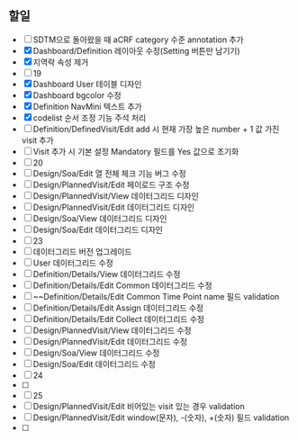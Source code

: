 ## 할일


- [ ] SDTM으로 돌아왔을 때 aCRF category 수준 annotation 추가
- [x] Dashboard/Definition 레이아웃 수정(Setting 버튼만 남기기)
- [x] 지역락 속성 제거
- [ ] 19
- [x] Dashboard User 테이블 디자인 
- [x] Dashboard bgcolor 수정
- [x] Definition NavMini 텍스트 추가
- [x] codelist 순서 조정 기능 주석 처리
- [ ] Definition/DefinedVisit/Edit add 시 현재 가장 높은 number + 1 값 가진 visit 추가
- [ ] Visit 추가 시 기본 설정 Mandatory 필드를 Yes 값으로 초기화
- [ ] 20
- [ ] Design/Soa/Edit 열 전체 체크 기능 버그 수정
- [ ] Design/PlannedVisit/Edit 페이로드 구조 수정
- [ ] Design/PlannedVisit/View 데이터그리드 디자인
- [ ] Design/PlannedVisit/Edit 데이터그리드 디자인
- [ ] Design/Soa/View 데이터그리드 디자인
- [ ] Design/Soa/Edit 데이터그리드 디자인
- [ ] 23
- [ ] 데이터그리드 버전 업그레이드
- [ ] User 데이터그리드 수정
- [ ] Definition/Details/View 데이터그리드 수정
- [ ] Definition/Details/Edit Common 데이터그리드 수정
- [ ] ~~Definition/Details/Edit Common Time Point name 필드 validation
- [ ] Definition/Details/Edit Assign 데이터그리드 수정
- [ ] Definition/Details/Edit Collect 데이터그리드 수정
- [ ] Design/PlannedVisit/View 데이터그리드 수정
- [ ] Design/PlannedVisit/Edit 데이터그리드 수정
- [ ] Design/Soa/View 데이터그리드 수정
- [ ] Design/Soa/Edit 데이터그리드 수정
- [ ] 24
- [ ] 
- [ ] 25
- [ ] Design/PlannedVisit/Edit 비어있는 visit 있는 경우 validation
- [ ] Design/PlannedVisit/Edit window(문자), -(숫자), +(숫자) 필드 validation
- [ ] 